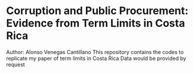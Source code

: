 # Corruption and Public Procurement: Evidence from Term Limits in Costa Rica
Author: Alonso Venegas Cantillano
This repository contains the codes to replicate my paper of term limits in Costa Rica
Data would be provided by request
